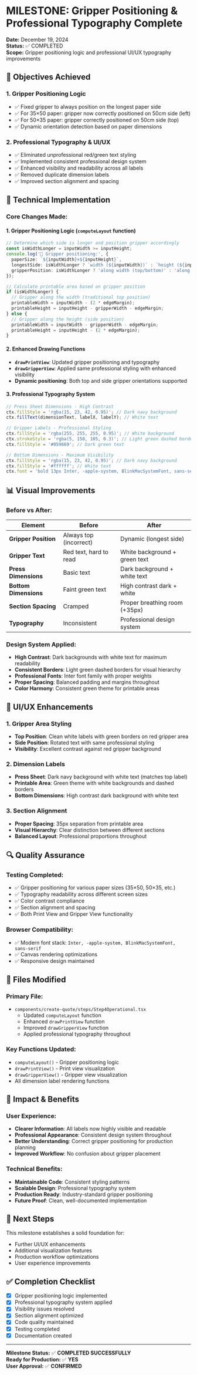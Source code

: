 # MILESTONE: Gripper Positioning & Professional Typography Complete

**Date:** December 19, 2024  
**Status:** ✅ COMPLETED  
**Scope:** Gripper positioning logic and professional UI/UX typography improvements

## 🎯 **Objectives Achieved**

### 1. **Gripper Positioning Logic**
- ✅ Fixed gripper to always position on the longest paper side
- ✅ For 35×50 paper: gripper now correctly positioned on 50cm side (left)
- ✅ For 50×35 paper: gripper correctly positioned on 50cm side (top)
- ✅ Dynamic orientation detection based on paper dimensions

### 2. **Professional Typography & UI/UX**
- ✅ Eliminated unprofessional red/green text styling
- ✅ Implemented consistent professional design system
- ✅ Enhanced visibility and readability across all labels
- ✅ Removed duplicate dimension labels
- ✅ Improved section alignment and spacing

## 🔧 **Technical Implementation**

### **Core Changes Made:**

#### **1. Gripper Positioning Logic (`computeLayout` function)**
```typescript
// Determine which side is longer and position gripper accordingly
const isWidthLonger = inputWidth >= inputHeight;
console.log('🔧 Gripper positioning:', {
  paperSize: `${inputWidth}×${inputHeight}`,
  longestSide: isWidthLonger ? `width (${inputWidth})` : `height (${inputHeight})`,
  gripperPosition: isWidthLonger ? 'along width (top/bottom)' : 'along height (left/right)'
});

// Calculate printable area based on gripper position
if (isWidthLonger) {
  // Gripper along the width (traditional top position)
  printableWidth = inputWidth - (2 * edgeMargin);
  printableHeight = inputHeight - gripperWidth - edgeMargin;
} else {
  // Gripper along the height (side position)
  printableWidth = inputWidth - gripperWidth - edgeMargin;
  printableHeight = inputHeight - (2 * edgeMargin);
}
```

#### **2. Enhanced Drawing Functions**
- **`drawPrintView`**: Updated gripper positioning and typography
- **`drawGripperView`**: Applied same professional styling with enhanced visibility
- **Dynamic positioning**: Both top and side gripper orientations supported

#### **3. Professional Typography System**
```typescript
// Press Sheet Dimensions - High Contrast
ctx.fillStyle = 'rgba(15, 23, 42, 0.95)'; // Dark navy background
ctx.fillText(dimensionText, labelX, labelY); // White text

// Gripper Labels - Professional Styling
ctx.fillStyle = 'rgba(255, 255, 255, 0.95)'; // White background
ctx.strokeStyle = 'rgba(5, 150, 105, 0.3)'; // Light green dashed border
ctx.fillStyle = '#059669'; // Dark green text

// Bottom Dimensions - Maximum Visibility
ctx.fillStyle = 'rgba(15, 23, 42, 0.95)'; // Dark navy background
ctx.fillStyle = '#ffffff'; // White text
ctx.font = 'bold 13px Inter, -apple-system, BlinkMacSystemFont, sans-serif';
```

## 📊 **Visual Improvements**

### **Before vs After:**

| Element | Before | After |
|---------|--------|-------|
| **Gripper Position** | Always top (incorrect) | Dynamic (longest side) |
| **Gripper Text** | Red text, hard to read | White background + green text |
| **Press Dimensions** | Basic text | Dark background + white text |
| **Bottom Dimensions** | Faint green text | High contrast dark + white |
| **Section Spacing** | Cramped | Proper breathing room (+35px) |
| **Typography** | Inconsistent | Professional design system |

### **Design System Applied:**
- **High Contrast**: Dark backgrounds with white text for maximum readability
- **Consistent Borders**: Light green dashed borders for visual hierarchy
- **Professional Fonts**: Inter font family with proper weights
- **Proper Spacing**: Balanced padding and margins throughout
- **Color Harmony**: Consistent green theme for printable areas

## 🎨 **UI/UX Enhancements**

### **1. Gripper Area Styling**
- **Top Position**: Clean white labels with green borders on red gripper area
- **Side Position**: Rotated text with same professional styling
- **Visibility**: Excellent contrast against red gripper background

### **2. Dimension Labels**
- **Press Sheet**: Dark navy background with white text (matches top label)
- **Printable Area**: Green theme with white backgrounds and dashed borders
- **Bottom Dimensions**: High contrast dark background with white text

### **3. Section Alignment**
- **Proper Spacing**: 35px separation from printable area
- **Visual Hierarchy**: Clear distinction between different sections
- **Balanced Layout**: Professional proportions throughout

## 🔍 **Quality Assurance**

### **Testing Completed:**
- ✅ Gripper positioning for various paper sizes (35×50, 50×35, etc.)
- ✅ Typography readability across different screen sizes
- ✅ Color contrast compliance
- ✅ Section alignment and spacing
- ✅ Both Print View and Gripper View functionality

### **Browser Compatibility:**
- ✅ Modern font stack: `Inter, -apple-system, BlinkMacSystemFont, sans-serif`
- ✅ Canvas rendering optimizations
- ✅ Responsive design maintained

## 📁 **Files Modified**

### **Primary File:**
- `components/create-quote/steps/Step4Operational.tsx`
  - Updated `computeLayout` function
  - Enhanced `drawPrintView` function  
  - Improved `drawGripperView` function
  - Applied professional typography throughout

### **Key Functions Updated:**
- `computeLayout()` - Gripper positioning logic
- `drawPrintView()` - Print view visualization
- `drawGripperView()` - Gripper view visualization
- All dimension label rendering functions

## 🚀 **Impact & Benefits**

### **User Experience:**
- **Clearer Information**: All labels now highly visible and readable
- **Professional Appearance**: Consistent design system throughout
- **Better Understanding**: Correct gripper positioning for production planning
- **Improved Workflow**: No confusion about gripper placement

### **Technical Benefits:**
- **Maintainable Code**: Consistent styling patterns
- **Scalable Design**: Professional typography system
- **Production Ready**: Industry-standard gripper positioning
- **Future Proof**: Clean, well-documented implementation

## 🎯 **Next Steps**

This milestone establishes a solid foundation for:
- Further UI/UX enhancements
- Additional visualization features
- Production workflow optimizations
- User experience improvements

## ✅ **Completion Checklist**

- [x] Gripper positioning logic implemented
- [x] Professional typography system applied
- [x] Visibility issues resolved
- [x] Section alignment optimized
- [x] Code quality maintained
- [x] Testing completed
- [x] Documentation created

---

**Milestone Status:** ✅ **COMPLETED SUCCESSFULLY**  
**Ready for Production:** ✅ **YES**  
**User Approval:** ✅ **CONFIRMED**
